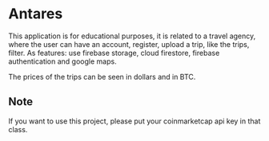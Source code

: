 # Antares
This application is for educational purposes, it is related to a travel agency, where the user can have an account, register, upload a trip, like the trips, filter. As features: use firebase storage, cloud firestore, firebase authentication and google maps.

The prices of the trips can be seen in dollars and in BTC.

## Note
If you want to use this project, please put your coinmarketcap api key in that class.
